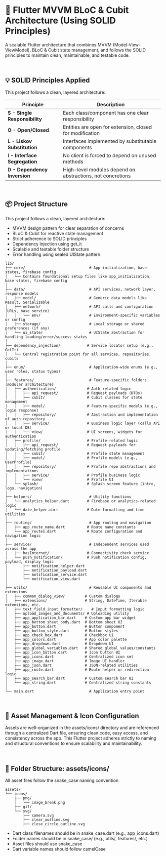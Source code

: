 # 🚀 Flutter MVVM BLoC & Cubit Architecture (Using SOLID Principles)
A scalable Flutter architecture that combines MVVM (Model-View-ViewModel), BLoC & Cubit state management, and follows the SOLID principles to maintain clean, maintainable, and testable code.

&nbsp;
&nbsp;
&nbsp;
&nbsp;
&nbsp;
&nbsp;

## 💡 SOLID Principles Applied
This project follows a clean, layered architecture:

| Principle                     | Description                                                             |
|-------------------------------|-------------------------------------------------------------------------|
| **S - Single Responsibility** | Each class/component has one clear responsibility                       |
| **O - Open/Closed**           | Entities are open for extension, closed for modification                |
| **L - Liskov Substitution**   | Interfaces implemented by substitutable components                      |
| **I - Interface Segregation** | No client is forced to depend on unused methods                         |
| **D - Dependency Inversion**  | High-level modules depend on abstractions, not concretions              |


&nbsp;
&nbsp;
&nbsp;
&nbsp;
&nbsp;
&nbsp;


## 📦 Project Structure
This project follows a clean, layered architecture:

- MVVM design pattern for clear separation of concerns
- BLoC & Cubit for reactive state management
- Strict adherence to SOLID principles
- Dependency Injection using get_it
- Scalable and testable folder structure
- Error handling using sealed UIState pattern


```text
lib/
├── core/                             # App initialization, base states, firebase config
│   └── Contains foundational setup files like app_initialization, base states, firebase config
│
├── data/                             # API services, network layer, response models
│   ├── model/                        # Generic data models like Result, Serializable
│   ├── network/                      # API calls and configuration (URLs, base service)
│   │   └── env/                      # Environment-specific variables or config
│   ├── storage/                      # Local storage or shared preferences (if any)
│   └── ui_state/                     # UIState abstraction for handling loading/error/success states
│
├── dependency_injection/            # Service locator setup (e.g., GetIt)
│   └── Central registration point for all services, repositories, cubits
│
├── enum/                             # Application-wide enums (e.g., user roles, status types)
│
├── features/                         # Feature-specific folders (modular architecture)
│   ├── authentication/              # Auth-related logic
│   │   ├── api_request/             # Request payloads (DTOs)
│   │   ├── cubit/                   # Cubit classes for state management
│   │   ├── model/                   # Feature-specific models (e.g., login response)
│   │   ├── repository/              # Abstraction and implementation of auth repository
│   │   ├── service/                 # Business logic layer (calls API or local DB)
│   │   └── view/                    # UI screens, widgets for authentication
│   ├── profile/                     # Profile-related logic
│   │   ├── api_request/             # Request payloads for updating/fetching profile
│   │   ├── cubit/                   # Profile state management
│   │   ├── model/                   # Profile models (e.g., UserProfile)
│   │   ├── repository/              # Profile repo abstractions and implementations
│   │   ├── service/                 # Profile business logic
│   │   └── view/                    # Profile UI
│   └── splash/                      # Splash screen feature (intro, logo, navigation)
│
├── helpers/                          # Utility functions
│   └── analytics_helper.dart        # Firebase or analytics-related logic
│   └── date_helper.dart             # Date formatting and time utilities
│
├── routing/                          # App routing and navigation
│   ├── app_route_name.dart          # Route name constants
│   └── app_routes.dart              # Route configuration and navigation logic
│
├── service/                          # Independent services used across the app
│   ├── hasInternet/                 # Connectivity check service
│   └── push_notification/           # Push notification config, payload, display logic
│       ├── notification_helper.dart
│       ├── notification_payload.dart
│       ├── notification_service.dart
│       └── notification_view.dart
│
├── utils/                            # Reusable UI components and extensions
│   ├── common_dialog_view/         # Custom dialogs
│   ├── extensions/                 # String, DateTime, Iterable extensions, etc.
│   ├── text_field_input_formatter/    # Input formatting logic
│   ├── upload_images_and_documents/ # Uploading utility
│   ├── app_application_bar.dart    # Custom app bar widget
│   ├── app_bottom_sheet_body.dart  # Bottom sheet UI
│   ├── app_button.dart             # Button component
│   ├── app_button_style.dart       # Button styles
│   ├── app_check_box.dart          # Checkbox UI
│   ├── app_colors.dart             # App color palette
│   ├── app_dropdown.dart           # Dropdown UI
│   ├── app_global_variables.dart   # Shared global values/constants
│   ├── app_icon_button.dart        # Icon button UI
│   ├── app_icons.dart              # Centralized icon set
│   ├── app_image.dart              # Image UI handler
│   ├── app_json.dart               # JSON-related utilities
│   ├── app_route.dart              # Route helper or redirection logic
│   ├── app_search_bar.dart         # Custom search bar UI
│   └── app_string.dart             # Centralized string constants
│
└── main.dart                         # Application entry point
```

&nbsp;
&nbsp;
&nbsp;
&nbsp;
&nbsp;
&nbsp;


## 🧩 Asset Management & Icon Configuration
Assets are well-organized in the assets/icons/ directory and are referenced through a centralized Dart file, ensuring clean code, easy access, and consistency across the app.
This Flutter project adheres strictly to naming and structural conventions to ensure scalability and maintainability.

&nbsp;
&nbsp;
&nbsp;
&nbsp;
&nbsp;
&nbsp;

## 🎨 Folder Structure: assets/icons/
All asset files follow the snake_case naming convention:

```text
assets/
└── icons/
    ├── png/
    │   └── image_break.png
    ├── gif/
    └── svg/
        ├── camera.svg
        ├── clear_outline.svg
        ├── close_circle_outline.svg
```

- Dart class filenames should be in snake_case.dart (e.g., app_icons.dart)
- Folder names should be in snake_case/ (e.g., utils/, features/, etc.)
- Asset files should use snake_case
- Dart variable names should follow camelCase




